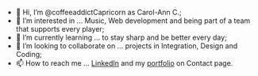 - 👋 Hi, I’m @coffeeaddictCapricorn as Carol-Ann C.;
- 👀 I’m interested in ... Music, Web development and being part of a team that supports every player;
- 🌱 I’m currently learning ... to stay sharp and be better every day;
- 💞️ I’m looking to collaborate on ... projects in Integration, Design and Coding;
- 📫 How to reach me ...  <a href="https://www.linkedin.com/in/carol-ann-chiasson/">LinkedIn</a> and my <a href="https://portfolio.cachiassonweb.ca/">portfolio</a> on Contact page.

<!---
coffeeaddictCapricorn/coffeeaddictCapricorn is a ✨ special ✨ repository because its `README.md` (this file) appears on your GitHub profile.
You can click the Preview link to take a look at your changes.
--->
